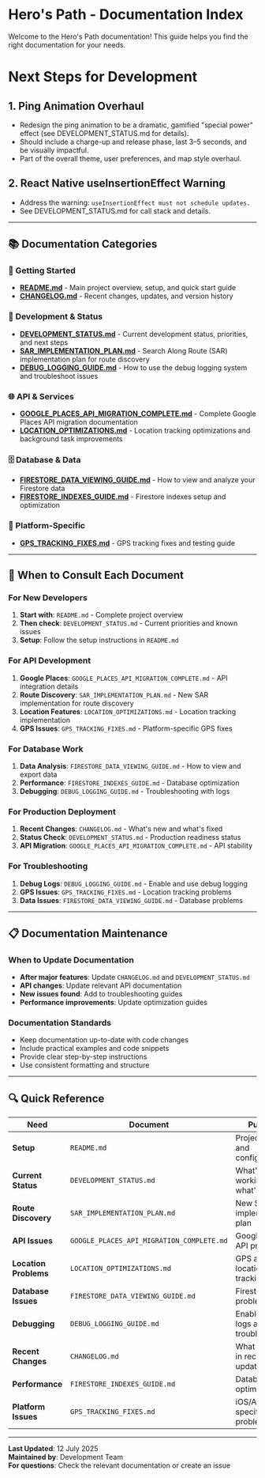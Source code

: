 # Hero's Path - Documentation Index

Welcome to the Hero's Path documentation! This guide helps you find the right documentation for your needs.

# Next Steps for Development

## 1. Ping Animation Overhaul
- Redesign the ping animation to be a dramatic, gamified "special power" effect (see DEVELOPMENT_STATUS.md for details).
- Should include a charge-up and release phase, last 3–5 seconds, and be visually impactful.
- Part of the overall theme, user preferences, and map style overhaul.

## 2. React Native useInsertionEffect Warning
- Address the warning: `useInsertionEffect must not schedule updates.`
- See DEVELOPMENT_STATUS.md for call stack and details.

---

## 📚 **Documentation Categories**

### **🚀 Getting Started**
- **[README.md](../README.md)** - Main project overview, setup, and quick start guide
- **[CHANGELOG.md](CHANGELOG.md)** - Recent changes, updates, and version history

### **🔧 Development & Status**
- **[DEVELOPMENT_STATUS.md](DEVELOPMENT_STATUS.md)** - Current development status, priorities, and next steps
- **[SAR_IMPLEMENTATION_PLAN.md](SAR_IMPLEMENTATION_PLAN.md)** - Search Along Route (SAR) implementation plan for route discovery
- **[DEBUG_LOGGING_GUIDE.md](DEBUG_LOGGING_GUIDE.md)** - How to use the debug logging system and troubleshoot issues

### **🌐 API & Services**
- **[GOOGLE_PLACES_API_MIGRATION_COMPLETE.md](GOOGLE_PLACES_API_MIGRATION_COMPLETE.md)** - Complete Google Places API migration documentation
- **[LOCATION_OPTIMIZATIONS.md](LOCATION_OPTIMIZATIONS.md)** - Location tracking optimizations and background task improvements

### **🗄️ Database & Data**
- **[FIRESTORE_DATA_VIEWING_GUIDE.md](FIRESTORE_DATA_VIEWING_GUIDE.md)** - How to view and analyze your Firestore data
- **[FIRESTORE_INDEXES_GUIDE.md](FIRESTORE_INDEXES_GUIDE.md)** - Firestore indexes setup and optimization

### **📱 Platform-Specific**
- **[GPS_TRACKING_FIXES.md](GPS_TRACKING_FIXES.md)** - GPS tracking fixes and testing guide

---

## 🎯 **When to Consult Each Document**

### **For New Developers**
1. **Start with**: `README.md` - Complete project overview
2. **Then check**: `DEVELOPMENT_STATUS.md` - Current priorities and known issues
3. **Setup**: Follow the setup instructions in `README.md`

### **For API Development**
1. **Google Places**: `GOOGLE_PLACES_API_MIGRATION_COMPLETE.md` - API integration details
2. **Route Discovery**: `SAR_IMPLEMENTATION_PLAN.md` - New SAR implementation for route discovery
3. **Location Features**: `LOCATION_OPTIMIZATIONS.md` - Location tracking implementation
4. **GPS Issues**: `GPS_TRACKING_FIXES.md` - Platform-specific GPS fixes

### **For Database Work**
1. **Data Analysis**: `FIRESTORE_DATA_VIEWING_GUIDE.md` - How to view and export data
2. **Performance**: `FIRESTORE_INDEXES_GUIDE.md` - Database optimization
3. **Debugging**: `DEBUG_LOGGING_GUIDE.md` - Troubleshooting with logs

### **For Production Deployment**
1. **Recent Changes**: `CHANGELOG.md` - What's new and what's fixed
2. **Status Check**: `DEVELOPMENT_STATUS.md` - Production readiness status
3. **API Migration**: `GOOGLE_PLACES_API_MIGRATION_COMPLETE.md` - API stability

### **For Troubleshooting**
1. **Debug Logs**: `DEBUG_LOGGING_GUIDE.md` - Enable and use debug logging
2. **GPS Issues**: `GPS_TRACKING_FIXES.md` - Location tracking problems
3. **Data Issues**: `FIRESTORE_DATA_VIEWING_GUIDE.md` - Database problems

---

## 📋 **Documentation Maintenance**

### **When to Update Documentation**
- **After major features**: Update `CHANGELOG.md` and `DEVELOPMENT_STATUS.md`
- **API changes**: Update relevant API documentation
- **New issues found**: Add to troubleshooting guides
- **Performance improvements**: Update optimization guides

### **Documentation Standards**
- Keep documentation up-to-date with code changes
- Include practical examples and code snippets
- Provide clear step-by-step instructions
- Use consistent formatting and structure

---

## 🔍 **Quick Reference**

| Need | Document | Purpose |
|------|----------|---------|
| **Setup** | `README.md` | Project setup and configuration |
| **Current Status** | `DEVELOPMENT_STATUS.md` | What's working and what's next |
| **Route Discovery** | `SAR_IMPLEMENTATION_PLAN.md` | New SAR implementation plan |
| **API Issues** | `GOOGLE_PLACES_API_MIGRATION_COMPLETE.md` | Google Places API problems |
| **Location Problems** | `LOCATION_OPTIMIZATIONS.md` | GPS and location tracking |
| **Database Issues** | `FIRESTORE_DATA_VIEWING_GUIDE.md` | Firestore data problems |
| **Debugging** | `DEBUG_LOGGING_GUIDE.md` | Enable debug logs and troubleshoot |
| **Recent Changes** | `CHANGELOG.md` | What changed in recent updates |
| **Performance** | `FIRESTORE_INDEXES_GUIDE.md` | Database optimization |
| **Platform Issues** | `GPS_TRACKING_FIXES.md` | iOS/Android specific problems |

---

**Last Updated**: 12 July 2025  
**Maintained by**: Development Team  
**For questions**: Check the relevant documentation or create an issue 